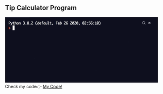 <h2> Tip Calculator Program</h2>
<img src='tip_calculator.gif' alt=band/>
<span>Check my code👉 <span><a href='https://replit.com/@AhmetAydin3/day02?v=1'>My Code!</a>

